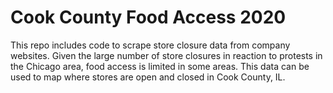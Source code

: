 # Cook County Food Access 2020

This repo includes code to scrape store closure data from company websites. Given the large number of store closures in reaction to protests in the Chicago area, food access is limited in some areas. This data can be used to map where stores are open and closed in Cook County, IL.
